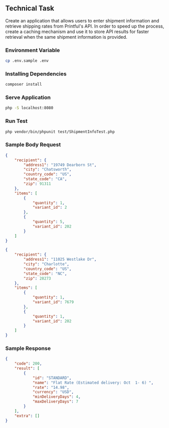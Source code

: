 ## Technical Task
Create an application that allows users to enter shipment information and retrieve shipping rates
from Printful's API. In order to speed up the process, create a caching mechanism and use it to
store API results for faster retrieval when the same shipment information is provided.

### Environment Variable
```bash
cp .env.sample .env
```

### Installing Dependencies
```bash
composer install
```

### Serve Application
```bash
php -S localhost:8080
```

### Run Test
```bash
php vendor/bin/phpunit test/ShipmentInfoTest.php
```

### Sample Body Request
```json
{
    "recipient": {
        "address1": "19749 Dearborn St",
        "city": "Chatsworth",
        "country_code": "US",
        "state_code": "CA",
        "zip": 91311
    },
    "items": [
        {
            "quantity": 1,
            "variant_id": 2
        },
        {
            "quantity": 5,
            "variant_id": 202
        }
    ]
}
```

```json
{
    "recipient": {
        "address1": "11025 Westlake Dr",
        "city": "Charlotte",
        "country_code": "US",
        "state_code": "NC",
        "zip": 28273
    },
    "items": [
        {
            "quantity": 1,
            "variant_id": 7679
        },
        {
            "quantity": 1,
            "variant_id": 202
        }
    ]
}
```

### Sample Response
```json
{
    "code": 200,
    "result": [
        {
            "id": "STANDARD",
            "name": "Flat Rate (Estimated delivery: Oct  1- 6) ",
            "rate": "14.98",
            "currency": "USD",
            "minDeliveryDays": 4,
            "maxDeliveryDays": 7
        }
    ],
    "extra": []
}
```